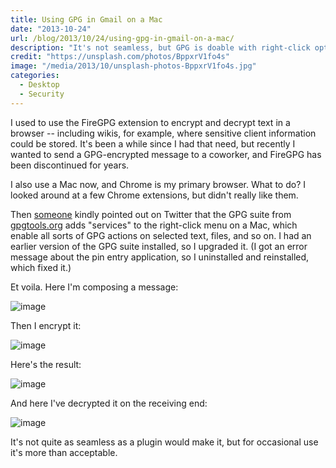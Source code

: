 ```yaml
---
title: Using GPG in Gmail on a Mac
date: "2013-10-24"
url: /blog/2013/10/24/using-gpg-in-gmail-on-a-mac/
description: "It's not seamless, but GPG is doable with right-click options."
credit: "https://unsplash.com/photos/BppxrV1fo4s"
image: "/media/2013/10/unsplash-photos-BppxrV1fo4s.jpg"
categories:
  - Desktop
  - Security
---
```


I used to use the FireGPG extension to encrypt and decrypt text in a browser -- including wikis, for example, where sensitive client information could be stored. It's been a while since I had that need, but recently I wanted to send a GPG-encrypted message to a coworker, and FireGPG has been discontinued for years.

<!--more-->

I also use a Mac now, and Chrome is my primary browser. 
What to do? I looked around at a few Chrome extensions, but didn't really like them. 

Then [someone](https://twitter.com/mnxsolutions/status/393178369543520256) kindly pointed out on Twitter that the GPG suite from [gpgtools.org](https://gpgtools.org/) adds "services" to the right-click menu on a Mac, which enable all sorts of GPG actions on selected text, files, and so on. I had an earlier version of the GPG suite installed, so I upgraded it. (I got an error message about the pin entry application, so I uninstalled and reinstalled, which fixed it.) 

Et voila. Here I'm composing a message:

![image](/media/2013/10/compose.png)

Then I encrypt it:

![image](/media/2013/10/encrypt.png)

Here's the result:

![image](/media/2013/10/encrypted.png)

And here I've decrypted it on the receiving end:

![image](/media/2013/10/decrypted.png)

It's not quite as seamless as a plugin would make it, but for occasional use it's more than acceptable.



